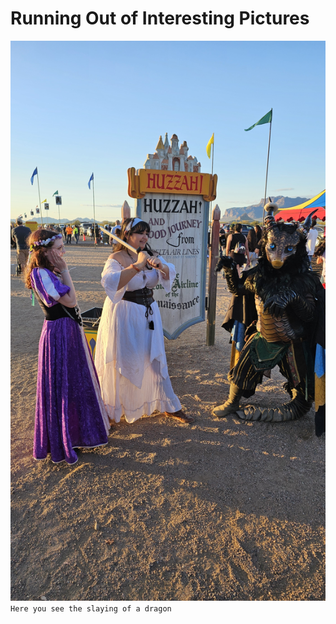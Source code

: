 # Running Out of Interesting Pictures
![Imange Description](/images/dragonslay.jpg)
`Here you see the slaying of a dragon`
